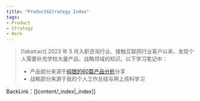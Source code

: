 ```yaml
---
title: "Product&Strategy Index"
tags:
- Product
- Strategy
- Work
---
```

>[!abstract] 2023 年 5 月入职咨询行业、接触互联网行业客户以来，发现个人需要补充学校大量产品、战略领域的知识。以下学习笔记中：
>	- 产品部分来源于[纯银的60篇产品分析](https://www.jianshu.com/u/c22ccc510fb9)分享
>	- 战略部分来源于我的个人工作总结与网上资料学习



BackLink：[[content/_index|_index]]
